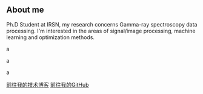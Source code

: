 <section class="aboutme" id="aboutme">
      <div class="container">
        <div class="row">
          <div class=" col-xs-12 col-sm-12 col-md-12 col-lg-12 aboutCont">
            <div class="heading clearfix">
              <h2>About me</h2>
            </div>
            <div id="description">
              <p>
                Ph.D Student at IRSN, my research concerns Gamma-ray spectroscopy data processing. I'm interested in the areas of signal/image processing, machine learning and optimization methods. 
              </p>
              <p>
                a
              </p>
              <p>
               a
              </p>
              <p> a  </p>
            </div>
            <a href="http://cody1991.github.io/index.html" class="btnDownload">前往我的技术博客</a>
            <a href="https://github.com/cody1991" class="btnDownload">前往我的GitHub</a>
          </div>
        </div>
      </div>
